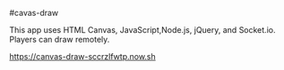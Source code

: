 #cavas-draw

This app uses HTML Canvas, JavaScript,Node.js, jQuery, and Socket.io. Players can draw remotely.

https://canvas-draw-sccrzlfwtp.now.sh

